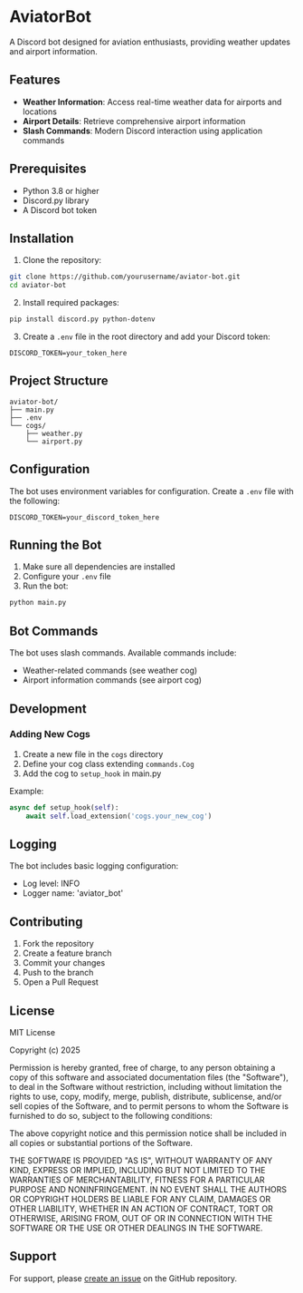# AviatorBot

A Discord bot designed for aviation enthusiasts, providing weather updates and airport information.

## Features

- **Weather Information**: Access real-time weather data for airports and locations
- **Airport Details**: Retrieve comprehensive airport information
- **Slash Commands**: Modern Discord interaction using application commands

## Prerequisites

- Python 3.8 or higher
- Discord.py library
- A Discord bot token

## Installation

1. Clone the repository:
```bash
git clone https://github.com/yourusername/aviator-bot.git
cd aviator-bot
```

2. Install required packages:
```bash
pip install discord.py python-dotenv
```

3. Create a `.env` file in the root directory and add your Discord token:
```env
DISCORD_TOKEN=your_token_here
```

## Project Structure

```
aviator-bot/
├── main.py
├── .env
└── cogs/
    ├── weather.py
    └── airport.py
```

## Configuration

The bot uses environment variables for configuration. Create a `.env` file with the following:

```env
DISCORD_TOKEN=your_discord_token_here
```

## Running the Bot

1. Make sure all dependencies are installed
2. Configure your `.env` file
3. Run the bot:
```bash
python main.py
```

## Bot Commands

The bot uses slash commands. Available commands include:
- Weather-related commands (see weather cog)
- Airport information commands (see airport cog)

## Development

### Adding New Cogs

1. Create a new file in the `cogs` directory
2. Define your cog class extending `commands.Cog`
3. Add the cog to `setup_hook` in main.py

Example:
```python
async def setup_hook(self):
    await self.load_extension('cogs.your_new_cog')
```

## Logging

The bot includes basic logging configuration:
- Log level: INFO
- Logger name: 'aviator_bot'

## Contributing

1. Fork the repository
2. Create a feature branch
3. Commit your changes
4. Push to the branch
5. Open a Pull Request

## License

MIT License

Copyright (c) 2025

Permission is hereby granted, free of charge, to any person obtaining a copy
of this software and associated documentation files (the "Software"), to deal
in the Software without restriction, including without limitation the rights
to use, copy, modify, merge, publish, distribute, sublicense, and/or sell
copies of the Software, and to permit persons to whom the Software is
furnished to do so, subject to the following conditions:

The above copyright notice and this permission notice shall be included in all
copies or substantial portions of the Software.

THE SOFTWARE IS PROVIDED "AS IS", WITHOUT WARRANTY OF ANY KIND, EXPRESS OR
IMPLIED, INCLUDING BUT NOT LIMITED TO THE WARRANTIES OF MERCHANTABILITY,
FITNESS FOR A PARTICULAR PURPOSE AND NONINFRINGEMENT. IN NO EVENT SHALL THE
AUTHORS OR COPYRIGHT HOLDERS BE LIABLE FOR ANY CLAIM, DAMAGES OR OTHER
LIABILITY, WHETHER IN AN ACTION OF CONTRACT, TORT OR OTHERWISE, ARISING FROM,
OUT OF OR IN CONNECTION WITH THE SOFTWARE OR THE USE OR OTHER DEALINGS IN THE
SOFTWARE.

## Support

For support, please [create an issue](https://github.com/yourusername/aviator-bot/issues) on the GitHub repository.